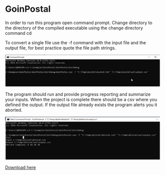 # GoinPostal
In order to run this program open command prompt. Change directory to the directory of the compiled executable using the change directory command cd <Path to exe>
  
To convert a single file use the -f command with the input file and the output file, for best practice quote the file path strings.

![](images/FileArgs.jpg "Changing directory and submitting args for file args.")

The program should run and provide progress reporting and summarize your inputs. When the project is complete there should be a csv where you defined the output. If the output file already exists the program alerts you it aborted.

![](images/FileInProgress.jpg "What you should expect to see during a compute.")

[Download here](https://ci.appveyor.com/api/buildjobs/8nbvgxdb90jpajip/artifacts/bin%2FDebug%2Fnetstandard1.4%2FGoinPostal.dll)

